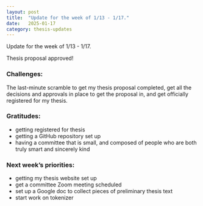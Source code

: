 ```yaml
---
layout: post
title:  "Update for the week of 1/13 - 1/17."
date:   2025-01-17
category: thesis-updates
---
```


Update for the week of 1/13 - 1/17.

Thesis proposal approved!

### Challenges:
The last-minute scramble to get my thesis proposal completed, get all the decisions and approvals in place to get the proposal in, and get officially registered for my thesis.


### Gratitudes:
- getting registered for thesis
- getting a GitHub repository set up
- having a committee that is small, and composed of people who are both truly smart and sincerely kind

### Next week’s priorities:
- getting my thesis website set up
- get a committee Zoom meeting scheduled
- set up a Google doc to collect pieces of preliminary thesis text
- start work on tokenizer
